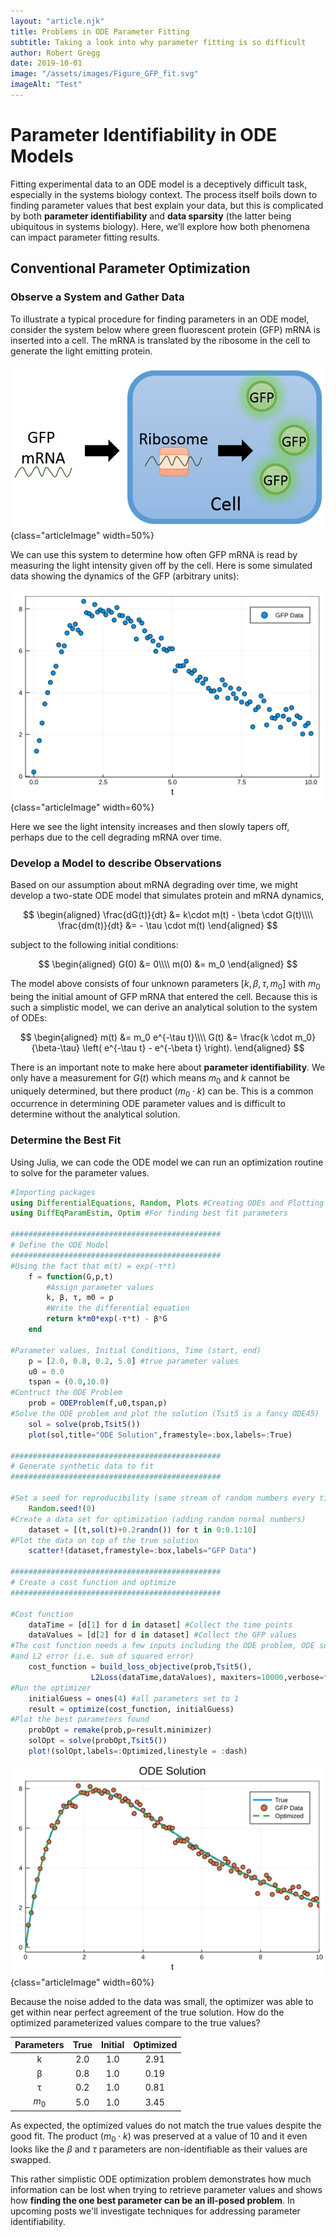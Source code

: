 ```yaml
---
layout: "article.njk"
title: Problems in ODE Parameter Fitting
subtitle: Taking a look into why parameter fitting is so difficult
author: Robert Gregg
date: 2019-10-01
image: "/assets/images/Figure_GFP_fit.svg"
imageAlt: "Test"
---
```


# Parameter Identifiability in ODE Models

Fitting experimental data to an ODE model is a deceptively difficult task, especially in the systems biology context. The process itself boils down to finding parameter values that best explain your data, but this is complicated by both **parameter identifiability** and **data sparsity** (the latter being ubiquitous in systems biology). Here, we’ll explore how both phenomena can impact parameter fitting results.

## Conventional Parameter Optimization

### Observe a System and Gather Data

To illustrate a typical procedure for finding parameters in an ODE model, consider the system below where green fluorescent protein (GFP) mRNA is inserted into a cell. The mRNA is translated by the ribosome in the cell to generate the light emitting protein.

![Figure_GFP](/assets/images/Figure_GFP.png){class="articleImage" width=50%}

We can use this system to determine how often GFP mRNA is read by measuring the light intensity given off by the cell. Here is some simulated data showing the dynamics of the GFP (arbitrary units):

![Figure_GFP_data](/assets/images/Figure_GFP_data.svg){class="articleImage" width=60%}

Here we see the light intensity increases and then slowly tapers off, perhaps due to the cell degrading mRNA over time. 

### Develop a Model to describe Observations

Based on our assumption about mRNA degrading over time, we might develop a two-state ODE model that simulates protein and mRNA dynamics,

$$
\begin{aligned}
    \frac{dG(t)}{dt} &= k\cdot m(t) - \beta \cdot G(t)\\\\
    \frac{dm(t)}{dt} &= - \tau \cdot m(t)
\end{aligned}
$$

subject to the following initial conditions:

$$
\begin{aligned}
    G(0) &= 0\\\\
    m(0) &= m_0
\end{aligned}
$$

The model above consists of four unknown parameters $[k,\beta,\tau,m_0]$ with $m_0$ being the initial amount of GFP mRNA that entered the cell. Because this is such a simplistic model, we can derive an analytical solution to the system of ODEs:

$$
\begin{aligned}
    m(t) &= m_0 e^{-\tau t}\\\\
    G(t) &= \frac{k \cdot m_0}{\beta-\tau} \left( e^{-\tau t} - e^{-\beta t} \right).
\end{aligned}
$$

There is an important note to make here about **parameter identifiability**. We only have a measurement for $G(t)$ which means $m_0$ and $k$ cannot be uniquely determined, but there product ($m_0 \cdot k$) can be. This is a common occurrence in determining ODE parameter values and is difficult to determine without the analytical solution.

### Determine the Best Fit

Using Julia, we can code the ODE model we can run an optimization routine to solve for the parameter values.

```julia
#Importing packages
using DifferentialEquations, Random, Plots #Creating ODEs and Plotting
using DiffEqParamEstim, Optim #For finding best fit parameters

###############################################
# Define the ODE Model
###############################################
#Using the fact that m(t) = exp(-τ*t)
    f = function(G,p,t)
        #Assign parameter values
        k, β, τ, m0 = p
        #Write the differential equation
        return k*m0*exp(-τ*t) - β*G
    end

#Parameter values, Initial Conditions, Time (start, end)
    p = [2.0, 0.8, 0.2, 5.0] #true parameter values
    u0 = 0.0
    tspan = (0.0,10.0)
#Contruct the ODE Problem
    prob = ODEProblem(f,u0,tspan,p)
#Solve the ODE problem and plot the solution (Tsit5 is a fancy ODE45)
    sol = solve(prob,Tsit5())
    plot(sol,title="ODE Solution",framestyle=:box,labels=:True)

###############################################
# Generate synthetic data to fit
###############################################

#Set a seed for reproducibility (same stream of random numbers every time)
	Random.seed!(0)
#Create a data set for optimization (adding random normal numbers)
	dataset = [(t,sol(t)+0.2randn()) for t in 0:0.1:10]
#Plot the data on top of the true solution
	scatter!(dataset,framestyle=:box,labels="GFP Data")

###############################################
# Create a cost function and optimize
###############################################

#Cost function
	dataTime = [d[1] for d in dataset] #Collect the time points
	dataValues = [d[2] for d in dataset] #Collect the GFP values
#The cost function needs a few inputs including the ODE problem, ODE solver,
#and L2 error (i.e. sum of squared error)
	cost_function = build_loss_objective(prob,Tsit5(),
                  L2Loss(dataTime,dataValues), maxiters=10000,verbose=false)
#Run the optimizer
	initialGuess = ones(4) #all parameters set to 1
	result = optimize(cost_function, initialGuess) 
#Plot the best parameters found
	probOpt = remake(prob,p=result.minimizer)
	solOpt = solve(probOpt,Tsit5())
	plot!(solOpt,labels=:Optimized,linestyle = :dash)
```

![Figure_GFP_fit](/assets/images/Figure_GFP_fit.svg){class="articleImage" width=60%}


Because the noise added to the data was small, the optimizer was able to get within near perfect agreement of the true solution. How do the optimized parameterized values compare to the true values?

| Parameters | True | Initial | Optimized |
| :--------: | :--: | :-----: | :-------: |
|     k      | 2.0  |   1.0   |   2.91    |
|     β      | 0.8  |   1.0   |   0.19    |
|     τ      | 0.2  |   1.0   |   0.81    |
|   $m_0$   | 5.0  |   1.0   |   3.45    |

As expected, the optimized values do not match the true values despite the good fit. The product ($m_0 \cdot k$) was preserved at a value of 10 and it even looks like the $\beta$ and $\tau$ parameters are non-identifiable as their values are swapped.

This rather simplistic ODE optimization problem demonstrates how much information can be lost when trying to retrieve parameter values and shows how **finding the one best parameter can be an ill-posed problem**. In upcoming posts we'll investigate techniques for addressing parameter identifiability.